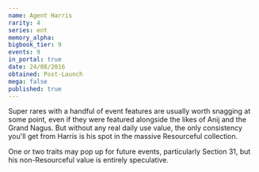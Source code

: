 ```yaml
---
name: Agent Harris
rarity: 4
series: ent
memory_alpha:
bigbook_tier: 9
events: 9
in_portal: true
date: 24/08/2016
obtained: Post-Launch
mega: false
published: true
---
```


Super rares with a handful of event features are usually worth snagging at some point, even if they were featured alongside the likes of Anij and the Grand Nagus. But without any real daily use value, the only consistency you'll get from Harris is his spot in the massive Resourceful collection.

One or two traits may pop up for future events, particularly Section 31, but his non-Resourceful value is entirely speculative.
